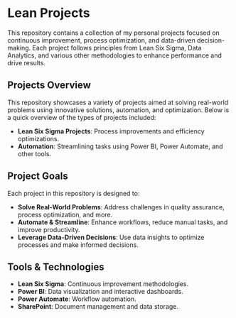# Lean Projects

This repository contains a collection of my personal projects focused on continuous improvement, process optimization, and data-driven decision-making. Each project follows principles from Lean Six Sigma, Data Analytics, and various other methodologies to enhance performance and drive results.

## Projects Overview 
This repository showcases a variety of projects aimed at solving real-world problems using innovative solutions, automation, and optimization. Below is a quick overview of the types of projects included:

- **Lean Six Sigma Projects**: Process improvements and efficiency optimizations.
- **Automation**: Streamlining tasks using Power BI, Power Automate, and other tools.
  
## Project Goals 
Each project in this repository is designed to:
- **Solve Real-World Problems**: Address challenges in quality assurance, process optimization, and more.
- **Automate & Streamline**: Enhance workflows, reduce manual tasks, and improve productivity.
- **Leverage Data-Driven Decisions**: Use data insights to optimize processes and make informed decisions.

## Tools & Technologies 
- **Lean Six Sigma**: Continuous improvement methodologies.
- **Power BI**: Data visualization and interactive dashboards.
- **Power Automate**: Workflow automation.
- **SharePoint**: Document management and data storage.
